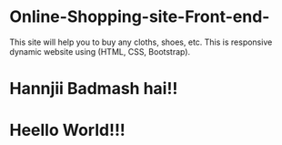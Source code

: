 # Online-Shopping-site-Front-end-
This site will help you to buy any cloths, shoes, etc. This is responsive dynamic website using (HTML, CSS, Bootstrap).

<!DOCTYPE html>
<html lang="en">

<head>
    <meta charset="UTF-8">
    <meta http-equiv="X-UA-Compatible" content="IE=edge">
    <meta name="viewport" content="width=device-width, initial-scale=1.0">
    <title>Document</title>
</head>

<body>
    <div id="first">
        <h1> Hannjii Badmash hai!! </h1>
    </div>
    <h1>Heello World!!!</h1>
</body>

<script src="index.js"></script>

</html>
